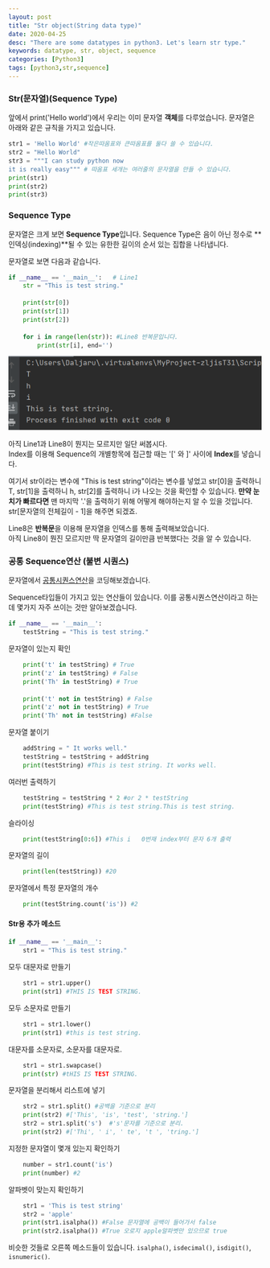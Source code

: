 ```yaml
---
layout: post
title: "Str object(String data type)"
date: 2020-04-25
desc: "There are some datatypes in python3. Let's learn str type."
keywords: datatype, str, object, sequence
categories: [Python3]
tags: [python3,str,sequence]
---
```


###  Str(문자열)(Sequence Type)

앞에서 print('Hello world')에서 우리는 이미 문자열 **객체**를 다루었습니다. 문자열은 아래와 같은 규칙을 가지고 있습니다.

~~~python
str1 = 'Hello World' #작은따옴표와 큰따옴표를 둘다 쓸 수 있습니다. 
str2 = "Hello World"
str3 = """I can study python now
it is really easy""" # 따옴표 세개는 여러줄의 문자열을 만들 수 있습니다. 
print(str1)
print(str2)
print(str3)
~~~



### Sequence Type

문자열은 크게 보면 **Sequence Type**입니다. Sequence Type은 음이 아닌 정수로 **인덱싱(indexing)**될 수 있는 유한한 길이의 순서 있는 집합을 나타냅니다. 

문자열로 보면 다음과 같습니다.

~~~python
if __name__ == '__main__':   # Line1 
    str = "This is test string."

    print(str[0])
    print(str[1])
    print(str[2])

    for i in range(len(str)): #Line8 반복문입니다. 
        print(str[i], end='')
~~~

![strIndexing](/static/assets/img/blog/python3/03BasicGrammer/strIndexing.png)



아직 Line1과 Line8이 뭔지는 모르지만 일단 써봅시다. <br>Index를 이용해 Sequence의 개별항목에 접근할 때는 '[' 와 ]' 사이에 **Index**를 넣습니다. 

여기서 str이라는 변수에 "This is test string"이라는 변수를 넣었고 str[0]을 출력하니 T, str[1]을 출력하니 h, str[2]를 출력하니 i가 나오는 것을 확인할 수 있습니다. **만약 눈치가 빠르다면** 맨 마지막 '.'을 출력하기 위해 어떻게 해야하는지 알 수 있을 것입니다. str[문자열의 전체길이 - 1]을 해주면 되겠죠.  



Line8은 **반복문**을 이용해 문자열을 인덱스를 통해 출력해보았습니다. <br>아직 Line8이 뭔진 모르지만 딱 문자열의 길이만큼 반복했다는 것을 알 수 있습니다.



### 공통 Sequence연산 (불변 시퀀스)

문자열에서 [공통시퀀스연산](https://docs.python.org/ko/3/library/stdtypes.html#typesseq-common)을 코딩해보겠습니다.

Sequence타입들이 가지고 있는 연산들이 있습니다. 이를 공통시퀀스연산이라고 하는데 몇가지 자주 쓰이는 것만 알아보겠습니다. 

~~~python
if __name__ == '__main__':
    testString = "This is test string."
~~~

문자열이 있는지 확인

~~~python
    print('t' in testString) # True
    print('z' in testString) # False
    print('Th' in testString) # True
  	
    print('t' not in testString) # False
    print('z' not in testString) # True
    print('Th' not in testString) #False
~~~

문자열 붙이기

~~~python
    addString = " It works well."
    testString = testString + addString
    print(testString) #This is test string. It works well.
~~~

여러번 출력하기

~~~python
	testString = testString * 2 #or 2 * testString
    print(testString) #This is test string.This is test string.
~~~

슬라이싱

~~~python
	print(testString[0:6]) #This i   0번재 index부터 문자 6개 출력
~~~

문자열의 길이

~~~python
	print(len(testString)) #20
~~~

문자열에서 특정 문자열의 개수

~~~python
	print(testString.count('is')) #2
~~~



#### Str용 추가 메소드

~~~python
if __name__ == '__main__':
    str1 = "This is test string."
~~~

모두 대문자로 만들기

~~~python
	str1 = str1.upper()
    print(str1) #THIS IS TEST STRING.
~~~

모두 소문자로 만들기

~~~python
	str1 = str1.lower()
    print(str1) #this is test string.
~~~

대문자를 소문자로, 소문자를 대문자로. 

~~~python
	str1 = str1.swapcase()
    print(str) #tHIS IS TEST STRING.
~~~

문자열을 분리해서 리스트에 넣기

~~~python
	str2 = str1.split() #공백을 기준으로 분리
    print(str2) #['This', 'is', 'test', 'string.']
    str2 = str1.split('s')  #'s'문자를 기준으로 분리.
    print(str2) #['Thi', ' i', ' te', 't ', 'tring.']
~~~

지정한 문자열이 몇개 있는지 확인하기

~~~python
	number = str1.count('is')
    print(number) #2
~~~

알파벳이 맞는지 확인하기

~~~python
	str1 = 'This is test string'
    str2 = 'apple'
    print(str1.isalpha()) #False 문자열에 공백이 들어가서 false
    print(str2.isalpha()) #True 오로지 apple알파벳만 있으므로 true
~~~

비슷한 것들로 오른쪽 메소드들이 있습니다. `isalpha()`, `isdecimal()`, `isdigit()`, `isnumeric()`.
